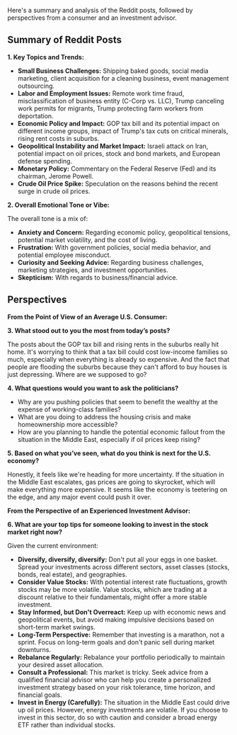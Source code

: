 Here's a summary and analysis of the Reddit posts, followed by perspectives from a consumer and an investment advisor.

## Summary of Reddit Posts

**1. Key Topics and Trends:**

*   **Small Business Challenges:** Shipping baked goods, social media marketing, client acquisition for a cleaning business, event management outsourcing.
*   **Labor and Employment Issues:** Remote work time fraud, misclassification of business entity (C-Corp vs. LLC), Trump canceling work permits for migrants, Trump protecting farm workers from deportation.
*   **Economic Policy and Impact:** GOP tax bill and its potential impact on different income groups, impact of Trump's tax cuts on critical minerals, rising rent costs in suburbs.
*   **Geopolitical Instability and Market Impact:** Israeli attack on Iran, potential impact on oil prices, stock and bond markets, and European defense spending.
*   **Monetary Policy:** Commentary on the Federal Reserve (Fed) and its chairman, Jerome Powell.
*   **Crude Oil Price Spike:** Speculation on the reasons behind the recent surge in crude oil prices.

**2. Overall Emotional Tone or Vibe:**

The overall tone is a mix of:

*   **Anxiety and Concern:** Regarding economic policy, geopolitical tensions, potential market volatility, and the cost of living.
*   **Frustration:** With government policies, social media behavior, and potential employee misconduct.
*   **Curiosity and Seeking Advice:** Regarding business challenges, marketing strategies, and investment opportunities.
*   **Skepticism:** With regards to business/financial advice.

## Perspectives

**From the Point of View of an Average U.S. Consumer:**

**3. What stood out to you the most from today’s posts?**

The posts about the GOP tax bill and rising rents in the suburbs really hit home. It's worrying to think that a tax bill could cost low-income families so much, especially when everything is already so expensive. And the fact that people are flooding the suburbs because they can't afford to buy houses is just depressing. Where are we supposed to go?

**4. What questions would you want to ask the politicians?**

*   Why are you pushing policies that seem to benefit the wealthy at the expense of working-class families?
*   What are you doing to address the housing crisis and make homeownership more accessible?
*   How are you planning to handle the potential economic fallout from the situation in the Middle East, especially if oil prices keep rising?

**5. Based on what you’ve seen, what do you think is next for the U.S. economy?**

Honestly, it feels like we're heading for more uncertainty. If the situation in the Middle East escalates, gas prices are going to skyrocket, which will make everything more expensive. It seems like the economy is teetering on the edge, and any major event could push it over.

**From the Perspective of an Experienced Investment Advisor:**

**6. What are your top tips for someone looking to invest in the stock market right now?**

Given the current environment:

*   **Diversify, diversify, diversify:** Don't put all your eggs in one basket. Spread your investments across different sectors, asset classes (stocks, bonds, real estate), and geographies.
*   **Consider Value Stocks:** With potential interest rate fluctuations, growth stocks may be more volatile. Value stocks, which are trading at a discount relative to their fundamentals, might offer a more stable investment.
*   **Stay Informed, but Don't Overreact:** Keep up with economic news and geopolitical events, but avoid making impulsive decisions based on short-term market swings.
*   **Long-Term Perspective:** Remember that investing is a marathon, not a sprint. Focus on long-term goals and don't panic sell during market downturns.
*   **Rebalance Regularly:** Rebalance your portfolio periodically to maintain your desired asset allocation.
*   **Consult a Professional:** This market is tricky. Seek advice from a qualified financial advisor who can help you create a personalized investment strategy based on your risk tolerance, time horizon, and financial goals.
*   **Invest in Energy (Carefully):** The situation in the Middle East could drive up oil prices. However, energy investments are volatile. If you choose to invest in this sector, do so with caution and consider a broad energy ETF rather than individual stocks.
